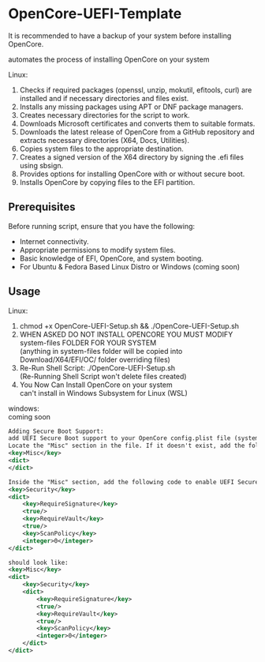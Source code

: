 # OpenCore-UEFI-Template  
It is recommended to have a backup of your system before installing OpenCore.  

automates the process of installing OpenCore on your system

Linux:
1. Checks if required packages (openssl, unzip, mokutil, efitools, curl) are installed and if necessary directories and files exist.
2. Installs any missing packages using APT or DNF package managers.
3. Creates necessary directories for the script to work.
4. Downloads Microsoft certificates and converts them to suitable formats.
5. Downloads the latest release of OpenCore from a GitHub repository and extracts necessary directories (X64, Docs, Utilities).
6. Copies system files to the appropriate destination.
7. Creates a signed version of the X64 directory by signing the .efi files using sbsign.
8. Provides options for installing OpenCore with or without secure boot.
9. Installs OpenCore by copying files to the EFI partition.

## Prerequisites
Before running script, ensure that you have the following:
- Internet connectivity.
- Appropriate permissions to modify system files.
- Basic knowledge of EFI, OpenCore, and system booting.
- For Ubuntu & Fedora Based Linux Distro or Windows (coming soon)

## Usage
Linux:
1. chmod +x OpenCore-UEFI-Setup.sh && ./OpenCore-UEFI-Setup.sh
2. WHEN ASKED DO NOT INSTALL OPENCORE YOU MUST MODIFY system-files FOLDER FOR YOUR SYSTEM  
(anything in system-files folder will be copied into Download/X64/EFI/OC/ folder overriding files)  
3. Re-Run Shell Script: ./OpenCore-UEFI-Setup.sh  
(Re-Running Shell Script won't delete files created)  
4. You Now Can Install OpenCore on your system  
can't install in  Windows Subsystem for Linux (WSL)  

windows:  
coming soon  

```xml
Adding Secure Boot Support:  
add UEFI Secure Boot support to your OpenCore config.plist file (system-files/config.plist)  
Locate the "Misc" section in the file. If it doesn't exist, add the following code to create it:  
<key>Misc</key>
<dict>
</dict>

Inside the "Misc" section, add the following code to enable UEFI Secure Boot:
<key>Security</key>
<dict>
    <key>RequireSignature</key>
    <true/>
    <key>RequireVault</key>
    <true/>
    <key>ScanPolicy</key>
    <integer>0</integer>
</dict>

should look like:
<key>Misc</key>
<dict>
    <key>Security</key>
    <dict>
        <key>RequireSignature</key>
        <true/>
        <key>RequireVault</key>
        <true/>
        <key>ScanPolicy</key>
        <integer>0</integer>
    </dict>
</dict>
